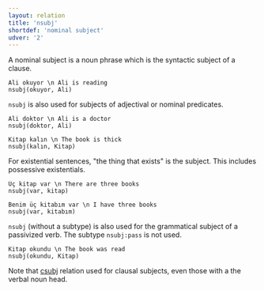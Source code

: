 ```yaml
---
layout: relation
title: 'nsubj'
shortdef: 'nominal subject'
udver: '2'
---
```


A nominal subject is a noun phrase which is the syntactic subject of a clause. 

~~~ sdparse
Ali okuyor \n Ali is reading
nsubj(okuyor, Ali)
~~~

``nsubj`` is also used for subjects of  adjectival or nominal predicates.
~~~ sdparse
Ali doktor \n Ali is a doctor
nsubj(doktor, Ali)
~~~

~~~ sdparse
Kitap kalın \n The book is thick
nsubj(kalın, Kitap)
~~~


For existential sentences, "the thing that exists" is the subject.
This includes possessive existentials.
~~~ sdparse
Üç kitap var \n There are three books
nsubj(var, kitap)
~~~

~~~ sdparse
Benim üç kitabım var \n I have three books
nsubj(var, kitabım)
~~~


``nsubj`` (without a subtype) is also used
for the grammatical subject of a passivized verb.
The subtype ``nsubj:pass`` is not used.
~~~ sdparse
Kitap okundu \n The book was read
nsubj(okundu, Kitap)
~~~

Note that [csubj]() relation used for clausal subjects,
even those with a the verbal noun head.

<!-- Interlanguage links updated St lis 3 20:59:00 CET 2021 -->
